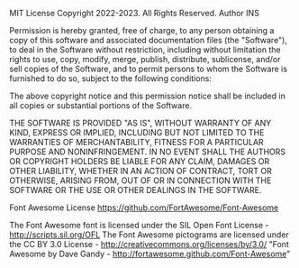 MIT License
Copyright 2022-2023. All Rights Reserved. Author INS

Permission is hereby granted, free of charge, to any person obtaining a copy of this software and associated documentation files (the "Software"), to deal in the Software without restriction, including without limitation the rights to use, copy, modify, merge, publish, distribute, sublicense, and/or sell copies of the Software, and to permit persons to whom the Software is furnished to do so, subject to the following conditions:

The above copyright notice and this permission notice shall be included in all copies or substantial portions of the Software.

THE SOFTWARE IS PROVIDED "AS IS", WITHOUT WARRANTY OF ANY KIND, EXPRESS OR IMPLIED, INCLUDING BUT NOT LIMITED TO THE WARRANTIES OF MERCHANTABILITY, FITNESS FOR A PARTICULAR PURPOSE AND NONINFRINGEMENT. IN NO EVENT SHALL THE AUTHORS OR COPYRIGHT HOLDERS BE LIABLE FOR ANY CLAIM, DAMAGES OR OTHER LIABILITY, WHETHER IN AN ACTION OF CONTRACT, TORT OR OTHERWISE, ARISING FROM, OUT OF OR IN CONNECTION WITH THE SOFTWARE OR THE USE OR OTHER DEALINGS IN THE SOFTWARE.

Font Awesome License
https://github.com/FortAwesome/Font-Awesome

The Font Awesome font is licensed under the SIL Open Font License - http://scripts.sil.org/OFL The Font Awesome pictograms are licensed under the CC BY 3.0 License - http://creativecommons.org/licenses/by/3.0/ "Font Awesome by Dave Gandy - http://fortawesome.github.com/Font-Awesome"